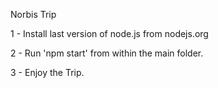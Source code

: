 Norbis Trip

1 - Install last version of node.js from nodejs.org

2 - Run 'npm start' from within the main folder.

3 - Enjoy the Trip.
